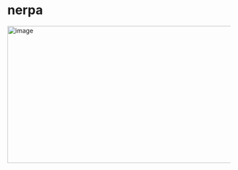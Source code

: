 # nerpa
<img width="690" height="311" alt="image" src="https://github.com/user-attachments/assets/f201f8fb-c355-4e54-80bd-dda90a6e16b0" />
